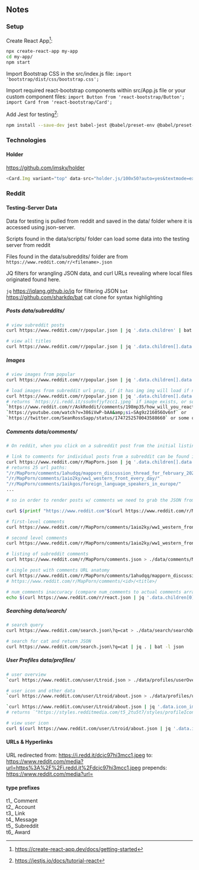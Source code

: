 ## Notes

### Setup

Create React App[^1]:
```sh
npx create-react-app my-app
cd my-app/
npm start
```

Import Bootstrap CSS in the src/index.js file:
`import 'bootstrap/dist/css/bootstrap.css';`

Import required react-bootstrap components within src/App.js file or your custom component files:
`import Button from 'react-bootstrap/Button';`
`import Card from 'react-bootstrap/Card';`

Add Jest for testing[^4]:
```sh
npm install --save-dev jest babel-jest @babel/preset-env @babel/preset-react react-test-renderer
```



### Technologies

#### Holder

https://github.com/imsky/holder

```js
<Card.Img variant="top" data-src="holder.js/100x50?auto=yes&textmode=exact&theme=industrial" />
```


### Reddit

#### Testing-Server Data

Data for testing is pulled from reddit and saved in the data/ folder where it is accessed using json-server.

Scripts found in the data/scripts/ folder can load some data into the testing server from reddit

Files found in the data/subreddits/ folder are from `https://www.reddit.com/r/<filename>.json`

JQ filters for wrangling JSON data, and curl URLs revealing where local files originated found here. 

`jq` https://jqlang.github.io/jq for filtering JSON
`bat` https://github.com/sharkdp/bat cat clone for syntax highlighting

##### Posts data/subreddits/

```sh
# view subreddit posts
curl https://www.reddit.com/r/popular.json | jq '.data.children' | bat -l json

# view all titles
curl https://www.reddit.com/r/popular.json | jq '.data.children[].data.title' | bat -l json
```


##### Images

```sh
# view images from popular
curl https://www.reddit.com/r/popular.json | jq '.data.children[].data.preview.images[0].source.url' # images don't load in browser (CORS)

# load images from subreddit url prop, if it has img img will load if not nothing loads
curl https://www.reddit.com/r/popular.json | jq '.data.children[].data.url'
# returns `https://i.redd.it/ssu9nfjyfzcc1.jpeg` if image exists, or somthing like: 
`https://www.reddit.com/r/AskReddit/comments/198mp35/how_will_you_react_if_joe_biden_becomes_president/` or 
`https://youtube.com/watch?v=386iVwP-bAA&amp;si=SAg9z216056Ov6nf` or
`https://twitter.com/SeanRossSapp/status/1747252570043588660` or some other non-image url
```


##### Comments data/comments/

```sh
# On reddit, when you click on a subreddit post from the initial listing from eg. `/r/MapPorn/` you will be taken to something like: `/r/MapPorn/comments/1aio2ky/ww1_western_front_every_day`

# link to comments for individual posts from a subreddit can be found in the `permalink` property of a subreddits' JSON file
curl https://www.reddit.com/r/MapPorn.json | jq '.data.children[].data.permalink'
# returns 25 url paths: 
"/r/MapPorn/comments/1ahudqq/mapporn_discussion_thread_for_february_2024/"
"/r/MapPorn/comments/1aio2ky/ww1_western_front_every_day/"
"/r/MapPorn/comments/1aikgos/foreign_language_speakers_in_europe/"
...

# so in order to render posts w/ comments we need to grab the JSON from `permalink` then render that data.

curl $(printf "https://www.reddit.com"$(curl https://www.reddit.com/r/MapPorn.json | jq -r '.data.children[0].data.permalink | rtrimstr("/")').json) | jq -r '.[].data.children[].data.body' | bat -l json

# first-level comments
curl https://www.reddit.com/r/MapPorn/comments/1aio2ky/ww1_western_front_every_day.json | jq '.[1].data.children[].data.body'

# second level comments
curl https://www.reddit.com/r/MapPorn/comments/1aio2ky/ww1_western_front_every_day.json | jq '.[1].data.children[].data.replies.data.children[].data.body'

# listing of subreddit comments
curl https://www.reddit.com/r/MapPorn/comments.json > ./data/comments/MapPornCommentsListing.json

# single post with comments URL anatomy
curl https://www.reddit.com/r/MapPorn/comments/1ahudqq/mapporn_discussion_thread_for_february_2024.json > ./data/comments/MapPornPostComments.json
# https://www.reddit.com/r/MapPorn/comments/<id>/<title>/

# num_comments inaccuracy (compare num_comments to actual comments array)
echo $(curl https://www.reddit.com/r/react.json | jq '.data.children[0].data.num_comments') - $(curl https://www.reddit.com/r/react/comments/ky2gf5/hello_members_of_rreact.json | jq '.[1].data.children | length') | bc


```


##### Searching data/search/

```sh
# search query
curl https://www.reddit.com/search.json\?q=cat > ./data/search/searchQuery.json

# search for cat and return JSON
curl https://www.reddit.com/search.json\?q=cat | jq . | bat -l json
```


##### User Profiles data/profiles/

```sh
# user overview
`curl https://www.reddit.com/user/Ltroid.json > ./data/profiles/userOverview.json`

# user icon and other data
`curl https://www.reddit.com/user/Ltroid/about.json > ./data/profiles/userAbout.json`

`curl https://www.reddit.com/user/Ltroid/about.json | jq '.data.icon_img'`
# returns `"https://styles.redditmedia.com/t5_2tu5t7/styles/profileIcon_snoobf84d9a3-2cea-42e8-972a-135e78ff10ff-headshot-f.png?width=256&amp;height=256&amp;crop=256:256,smart&amp;s=3ddc4418d0cbf20c8b6ed9b615506117ac15f7f3"`

# view user icon
curl $(curl https://www.reddit.com/user/Ltroid/about.json | jq '.data.icon_img' | jq -r 'match(".*png").string') | imgcat

```




#### URLs & Hyperlinks


URL redirected from: https://i.redd.it/dcjc97hi3mcc1.jpeg
to: https://www.reddit.com/media?url=https%3A%2F%2Fi.redd.it%2Fdcjc97hi3mcc1.jpeg
prepends: https://www.reddit.com/media?url=

#### type prefixes

t1_	Comment  
t2_	Account  
t3_	Link  
t4_	Message  
t5_	Subreddit  
t6_	Award  





[^1]: https://create-react-app.dev/docs/getting-started
[^4]: https://jestjs.io/docs/tutorial-react
